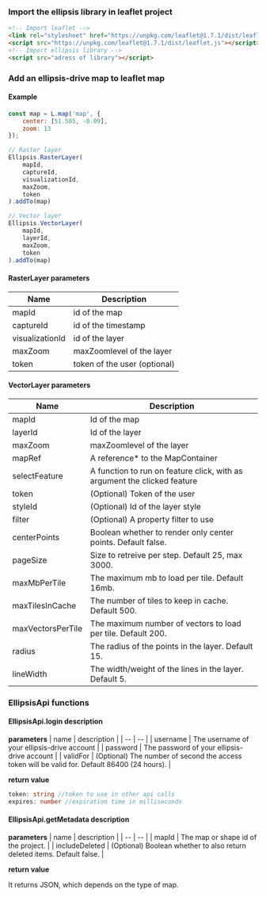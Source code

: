 ### Import the ellipsis library in leaflet project

```html
<!-- Import leaflet -->
<link rel="stylesheet" href="https://unpkg.com/leaflet@1.7.1/dist/leaflet.css" />
<script src="https://unpkg.com/leaflet@1.7.1/dist/leaflet.js"></script>
<!-- Import ellipsis library -->
<script src="adress of library"></script>
```

### Add an ellipsis-drive map to leaflet map
#### Example
```js
const map = L.map('map', {
    center: [51.505, -0.09],
    zoom: 13
});

// Raster layer
Ellipsis.RasterLayer(
    mapId,
    captureId,
    visualizationId,
    maxZoom,
    token
).addTo(map)

// Vector layer
Ellipsis.VectorLayer(
    mapId,
    layerId,
    maxZoom,
    token
).addTo(map)
```
#### RasterLayer parameters

| Name        | Description |
| ----------- | -----------|
| mapId        | id of the map|
| captureId     | id of the timestamp |
| visualizationId     | id of the layer |
| maxZoom        | maxZoomlevel of the layer|
| token        | token of the user (optional)|


#### VectorLayer parameters

| Name        | Description | 
| ----------- | ----------- |
| mapId        | Id of the map |
| layerId     | Id of the layer |
| maxZoom        | maxZoomlevel of the layer |
| mapRef | A reference* to the MapContainer |
| selectFeature        | A function to run on feature click, with as argument the clicked feature |
| token        | (Optional) Token of the user |
| styleId        | (Optional) Id of the layer style|
| filter        | (Optional) A property filter to use|
| centerPoints        | Boolean whether to render only center points. Default false. |
| pageSize | Size to retreive per step. Default 25, max 3000. |
| maxMbPerTile        | The maximum mb to load per tile. Default 16mb. |
| maxTilesInCache        | The number of tiles to keep in cache. Default 500. |
| maxVectorsPerTile        | The maximum number of vectors to load per tile. Default 200. |
| radius | The radius of the points in the layer. Default 15. |
| lineWidth | The width/weight of the lines in the layer. Default 5. |

### EllipsisApi functions

#### EllipsisApi.login description
**parameters**
| name | description | 
| -- | -- |
| username | The username of your ellipsis-drive account |
| password | The password of your ellipsis-drive account |
| validFor | (Optional) The number of second the access token will be valid for. Default 86400 (24 hours). |

**return value**
```ts
token: string //token to use in other api calls
expires: number //expiration time in milliseconds
```

#### EllipsisApi.getMetadata description
**parameters**
| name | description | 
| -- | -- |
| mapId | The map or shape id of the project. |
| includeDeleted | (Optional) Boolean whether to also return deleted items. Default false. |

**return value**

It returns JSON, which depends on the type of map.


